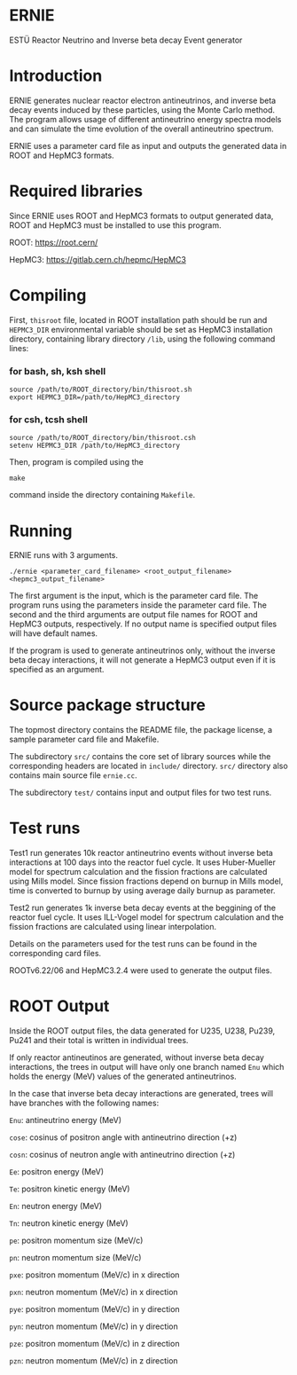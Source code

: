 # ERNIE
ESTÜ Reactor Neutrino and Inverse beta decay Event generator

# Introduction
ERNIE generates nuclear reactor electron antineutrinos, and inverse beta decay events induced by these particles, using the Monte Carlo method. The program allows usage of different antineutrino energy spectra models and can simulate the time evolution of the overall antineutrino spectrum. 

ERNIE uses a parameter card file as input and outputs the generated data in ROOT and HepMC3 formats.

# Required libraries
Since ERNIE uses ROOT and HepMC3 formats to output generated data, ROOT and HepMC3 must be installed to use this program.

ROOT: https://root.cern/ 

HepMC3: https://gitlab.cern.ch/hepmc/HepMC3

# Compiling
First, `thisroot` file, located in ROOT installation path should be run and `HEPMC3_DIR` environmental variable should be set as HepMC3 installation directory, containing library directory `/lib`, using the following command lines:
### for bash, sh, ksh shell
```
source /path/to/ROOT_directory/bin/thisroot.sh
export HEPMC3_DIR=/path/to/HepMC3_directory
```
### for csh, tcsh shell
``` 
source /path/to/ROOT_directory/bin/thisroot.csh
setenv HEPMC3_DIR /path/to/HepMC3_directory
```

Then, program is compiled using the 
```
make
```
command inside the directory containing `Makefile`.

# Running
ERNIE runs with 3 arguments. 
```
./ernie <parameter_card_filename> <root_output_filename> <hepmc3_output_filename>
```
The first argument is the input, which is the parameter card file. The program runs using the parameters inside the parameter card file. The second and the third arguments are output file names for ROOT and HepMC3 outputs, respectively. If no output name is specified output files will have default names. 

If the program is used to generate antineutrinos only, without the inverse beta decay interactions, it will not generate a HepMC3 output even if it is specified as an argument.

# Source package structure
The topmost directory contains the README file, the package license, a sample parameter card file and Makefile.

The subdirectory `src/` contains the core set of library sources while
the corresponding headers are located in `include/` directory. `src/` directory also contains main source file `ernie.cc`.

The subdirectory `test/` contains input and output files for two test runs.

# Test runs
Test1 run generates 10k reactor antineutrino events without inverse beta interactions at 100 days into the reactor fuel cycle. It uses Huber-Mueller model for spectrum calculation and the fission fractions are calculated using Mills model. Since fission fractions depend on burnup in Mills model, time is converted to burnup by using average daily burnup as parameter.

Test2 run generates 1k inverse beta decay events at the beggining of the reactor fuel cycle. It uses ILL-Vogel model for spectrum calculation and the fission fractions are calculated using linear interpolation.

Details on the parameters used for the test runs can be found in the corresponding card files.

ROOTv6.22/06 and HepMC3.2.4 were used to generate the output files.

# ROOT Output
Inside the ROOT output files, the data generated for U235, U238, Pu239, Pu241 and their total is written in individual trees.

If only reactor antineutinos are generated, without inverse beta decay interactions, the trees in output will have only one branch named `Enu` which holds the energy (MeV) values of the generated antineutrinos.

In the case that inverse beta decay interactions are generated, trees will have branches with the following names:

`Enu`: antineutrino energy (MeV)

`cose`: cosinus of positron angle with antineutrino direction (+z) 

`cosn`: cosinus of neutron angle with antineutrino direction (+z)

`Ee`: positron energy (MeV)

`Te`: positron kinetic energy (MeV)

`En`: neutron energy (MeV)

`Tn`: neutron kinetic energy (MeV)

`pe`: positron momentum size (MeV/c)

`pn`: neutron momentum size (MeV/c)

`pxe`: positron momentum (MeV/c) in x direction 

`pxn`: neutron momentum (MeV/c) in x direction 

`pye`: positron momentum (MeV/c) in y direction 

`pyn`: neutron momentum (MeV/c) in y direction

`pze`: positron momentum (MeV/c) in z direction
 
`pzn`: neutron momentum (MeV/c) in z direction